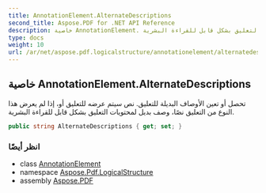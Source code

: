 ```yaml
---
title: AnnotationElement.AlternateDescriptions
second_title: Aspose.PDF for .NET API Reference
description: خاصية AnnotationElement. تحصل أو تعين الأوصاف البديلة للتعليق. نص سيتم عرضه للتعليق أو، إذا لم يعرض هذا النوع من التعليق نصًا، وصف بديل لمحتويات التعليق بشكل قابل للقراءة البشرية.
type: docs
weight: 10
url: /ar/net/aspose.pdf.logicalstructure/annotationelement/alternatedescriptions/
---
```

## خاصية AnnotationElement.AlternateDescriptions

تحصل أو تعين الأوصاف البديلة للتعليق. نص سيتم عرضه للتعليق أو، إذا لم يعرض هذا النوع من التعليق نصًا، وصف بديل لمحتويات التعليق بشكل قابل للقراءة البشرية.

```csharp
public string AlternateDescriptions { get; set; }
```

### انظر أيضًا

* class [AnnotationElement](../)
* namespace [Aspose.Pdf.LogicalStructure](../../../aspose.pdf.logicalstructure/)
* assembly [Aspose.PDF](../../../)